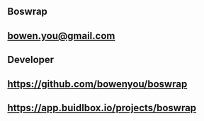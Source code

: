 ## Boswrap

## bowen.you@gmail.com

## Developer

## https://github.com/bowenyou/boswrap

## https://app.buidlbox.io/projects/boswrap
